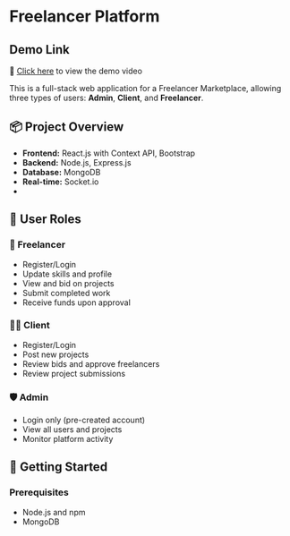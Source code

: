 # Freelancer Platform

## Demo Link

📁 [Click here](https://drive.google.com/drive/folders/1nLBOUIxHF_QWTfV33TkXRTSGJEY7tQvP) to view the demo video

This is a full-stack web application for a Freelancer Marketplace, allowing three types of users: **Admin**, **Client**, and **Freelancer**.

## 📦 Project Overview

- **Frontend:** React.js with Context API, Bootstrap  
- **Backend:** Node.js, Express.js  
- **Database:** MongoDB  
- **Real-time:** Socket.io
- 
## 🔑 User Roles

### 👤 Freelancer
- Register/Login  
- Update skills and profile  
- View and bid on projects  
- Submit completed work  
- Receive funds upon approval

### 🧑‍💼 Client
- Register/Login  
- Post new projects  
- Review bids and approve freelancers  
- Review project submissions

### 🛡️ Admin
- Login only (pre-created account)  
- View all users and projects  
- Monitor platform activity

## 🚀 Getting Started

### Prerequisites
- Node.js and npm  
- MongoDB 
